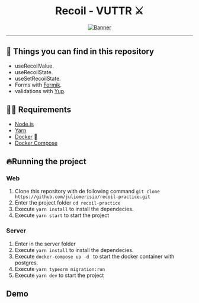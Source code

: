 
<h1 align="center">
Recoil - VUTTR ⚔️
</h1>

<p align="center">
  <a href="https://recoiljs.org/">
    <img src="https://recoiljs.org/img/og-image.png" alt="Banner">
  </a>
</p>

<hr>

## 📄 Things you can find in this repository

-  useRecoilValue.
-  useRecoilState.
-  useSetRecoilState.
-  Forms with [Formik](https://jaredpalmer.com/formik/docs/overview).
-  validations with [Yup](https://github.com/jquense/yup).

## ✋🏻 Requirements

- [Node.js](https://nodejs.org/en/)
- [Yarn](https://yarnpkg.com/pt-BR/docs/install)
- [Docker](https://www.docker.com/get-started) 🐳
- [Docker Compose](https://docs.docker.com/compose/install/)

## 🔥Running the project

### Web

1. Clone this repository with de following command `git clone https://github.com/juliomerisio/recoil-practice.git`<br />
2. Enter the project folder `cd recoil-practice`<br />
2. Execute `yarn install` to install the dependecies.<br />
3. Execute `yarn start` to start the project<br />


### Server
1. Enter in the server folder<br />
2. Execute `yarn install`  to install the dependecies.<br />
3. Execute `docker-compose up -d ` to start the docker container with postgres.<br />
4. Execute `yarn typeorm migration:run`<br />
5. Execute `yarn dev` to start the project<br />



## Demo


